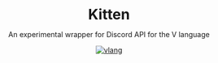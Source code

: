<div align="center">
  <h1 style="margin: auto">Kitten</h1>

  <p>An experimental wrapper for Discord API for the V language</p>

  [![vlang](https://img.shields.io/badge/Made%20with-V-536b8a)](https://vlang.io)
</div>
